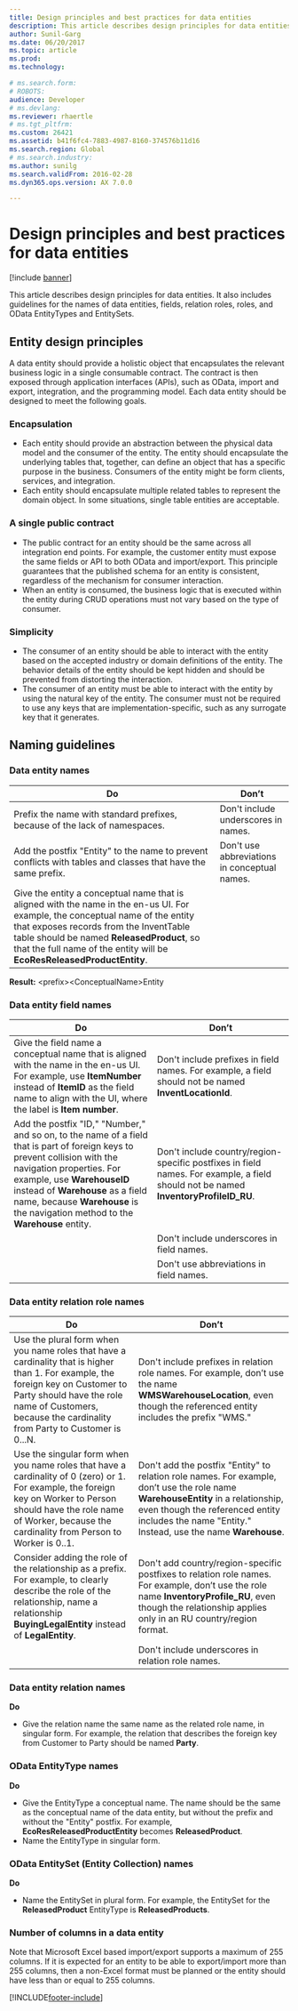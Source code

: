 ```yaml
---
title: Design principles and best practices for data entities
description: This article describes design principles for data entities.
author: Sunil-Garg
ms.date: 06/20/2017
ms.topic: article
ms.prod: 
ms.technology: 

# ms.search.form: 
# ROBOTS: 
audience: Developer
# ms.devlang: 
ms.reviewer: rhaertle
# ms.tgt_pltfrm: 
ms.custom: 26421
ms.assetid: b41f6fc4-7883-4987-8160-374576b11d16
ms.search.region: Global
# ms.search.industry: 
ms.author: sunilg
ms.search.validFrom: 2016-02-28
ms.dyn365.ops.version: AX 7.0.0

---
```


# Design principles and best practices for data entities

[!include [banner](../includes/banner.md)]

This article describes design principles for data entities. It also includes guidelines for the names of data entities, fields, relation roles, roles, and OData EntityTypes and EntitySets.

Entity design principles
------------------------

A data entity should provide a holistic object that encapsulates the relevant business logic in a single consumable contract. The contract is then exposed through application interfaces (APIs), such as OData, import and export, integration, and the programming model. Each data entity should be designed to meet the following goals.

### Encapsulation

-   Each entity should provide an abstraction between the physical data model and the consumer of the entity. The entity should encapsulate the underlying tables that, together, can define an object that has a specific purpose in the business. Consumers of the entity might be form clients, services, and integration.
-   Each entity should encapsulate multiple related tables to represent the domain object. In some situations, single table entities are acceptable.

### A single public contract

-   The public contract for an entity should be the same across all integration end points. For example, the customer entity must expose the same fields or API to both OData and import/export. This principle guarantees that the published schema for an entity is consistent, regardless of the mechanism for consumer interaction.
-   When an entity is consumed, the business logic that is executed within the entity during CRUD operations must not vary based on the type of consumer.

### Simplicity

-   The consumer of an entity should be able to interact with the entity based on the accepted industry or domain definitions of the entity. The behavior details of the entity should be kept hidden and should be prevented from distorting the interaction.
-   The consumer of an entity must be able to interact with the entity by using the natural key of the entity. The consumer must not be required to use any keys that are implementation-specific, such as any surrogate key that it generates.

## Naming guidelines
### Data entity names

| Do                                                                                                                                                                                                                                                                                                | Don’t                                        |
|---------------------------------------------------------------------------------------------------------------------------------------------------------------------------------------------------------------------------------------------------------------------------------------------------|----------------------------------------------|
| Prefix the name with standard prefixes, because of the lack of namespaces.                                                                                                                                                                                                                        | Don't include underscores in names.          |
| Add the postfix "Entity" to the name to prevent conflicts with tables and classes that have the same prefix.                                                                                                                                                                                      | Don't use abbreviations in conceptual names. |
| Give the entity a conceptual name that is aligned with the name in the en-us UI. For example, the conceptual name of the entity that exposes records from the InventTable table should be named **ReleasedProduct**, so that the full name of the entity will be **EcoResReleasedProductEntity**. |                                              |

**Result:** &lt;prefix&gt;&lt;ConceptualName&gt;Entity

### Data entity field names

| Do                                                                                                                                                                                                                                                                                                         | Don’t                                                                                                                                |
|------------------------------------------------------------------------------------------------------------------------------------------------------------------------------------------------------------------------------------------------------------------------------------------------------------|--------------------------------------------------------------------------------------------------------------------------------------|
| Give the field name a conceptual name that is aligned with the name in the en-us UI. For example, use **ItemNumber** instead of **ItemID** as the field name to align with the UI, where the label is **Item number**.                                                                                     | Don't include prefixes in field names. For example, a field should not be named **InventLocationId**.                                |
| Add the postfix "ID," "Number," and so on, to the name of a field that is part of foreign keys to prevent collision with the navigation properties. For example, use **WarehouseID** instead of **Warehouse** as a field name, because **Warehouse** is the navigation method to the **Warehouse** entity. | Don't include country/region-specific postfixes in field names. For example, a field should not be named **InventoryProfileID\_RU**. |
|                                                                                                                                                                                                                                                                                                            | Don't include underscores in field names.                                                                                            |
|                                                                                                                                                                                                                                                                                                            | Don't use abbreviations in field names.                                                                                              |

### Data entity relation role names

| Do                                                                                                                                                                                                                                        | Don’t                                                                                                                                                                                                                                 |
|-------------------------------------------------------------------------------------------------------------------------------------------------------------------------------------------------------------------------------------------|---------------------------------------------------------------------------------------------------------------------------------------------------------------------------------------------------------------------------------------|
| Use the plural form when you name roles that have a cardinality that is higher than 1. For example, the foreign key on Customer to Party should have the role name of Customers, because the cardinality from Party to Customer is 0...N. | Don't include prefixes in relation role names. For example, don’t use the name **WMSWarehouseLocation**, even though the referenced entity includes the prefix "WMS."                                                                 |
| Use the singular form when you name roles that have a cardinality of 0 (zero) or 1. For example, the foreign key on Worker to Person should have the role name of Worker, because the cardinality from Person to Worker is 0..1.          | Don't add the postfix "Entity" to relation role names. For example, don’t use the role name **WarehouseEntity** in a relationship, even though the referenced entity includes the name "Entity." Instead, use the name **Warehouse**. |
| Consider adding the role of the relationship as a prefix. For example, to clearly describe the role of the relationship, name a relationship **BuyingLegalEntity** instead of **LegalEntity**.                                            | Don't add country/region-specific postfixes to relation role names. For example, don’t use the role name **InventoryProfile\_RU**, even though the relationship applies only in an RU country/region format.                          |
|                                                                                                                                                                                                                                           | Don't include underscores in relation role names.                                                                                                                                                                                     |

### Data entity relation names

**Do**

-   Give the relation name the same name as the related role name, in singular form. For example, the relation that describes the foreign key from Customer to Party should be named **Party**.

### OData EntityType names

**Do**

-   Give the EntityType a conceptual name. The name should be the same as the conceptual name of the data entity, but without the prefix and without the "Entity" postfix. For example, **EcoResReleasedProductEntity** becomes **ReleasedProduct**.
-   Name the EntityType in singular form.

### OData EntitySet (Entity Collection) names

**Do**

-   Name the EntitySet in plural form. For example, the EntitySet for the **ReleasedProduct** EntityType is **ReleasedProducts**.

### Number of columns in a data entity
Note that Microsoft Excel based import/export supports a maximum of 255 columns. If it is expected for an entity to be able to export/import more than 255 columns, then a non-Excel format must be planned or the entity should have less than or equal to 255 columns.



[!INCLUDE[footer-include](../../../includes/footer-banner.md)]